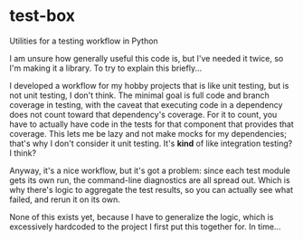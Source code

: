 # test-box
Utilities for a testing workflow in Python

I am unsure how generally useful this code is, but I've needed it twice, so I'm making it a library.
To try to explain this briefly...

I developed a workflow for my hobby projects that is like unit testing, but is not unit testing, I don't think.
The minimal goal is full code and branch coverage in testing, with the caveat that executing code in a dependency
does not count toward that dependency's coverage.
For it to count, you have to actually have code in the tests for that component that provides that coverage.
This lets me be lazy and not make mocks for my dependencies; that's why I don't consider it unit testing.
It's **kind** of like integration testing? I think?

Anyway, it's a nice workflow, but it's got a problem: since each test module gets its own run, the command-line
diagnostics are all spread out.
Which is why there's logic to aggregate the test results, so you can actually see what failed, and rerun it on its own.

None of this exists yet, because I have to generalize the logic, which is excessively hardcoded to the project I first
put this together for. In time...
